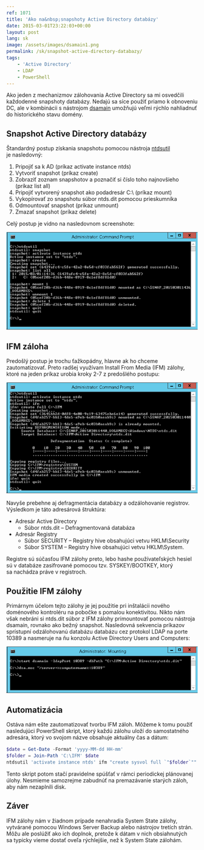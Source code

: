 ```yaml
---
ref: 1071
title: 'Ako na&nbsp;snapshoty Active Directory databázy'
date: 2015-03-01T23:22:03+00:00
layout: post
lang: sk
image: /assets/images/dsamain1.png
permalink: /sk/snapshot-active-directory-databazy/
tags:
    - 'Active Directory'
    - LDAP
    - PowerShell
---
```


Ako jeden z&nbsp;mechanizmov zálohovania Active Directory sa&nbsp;mi&nbsp;osvedčili každodenné snapshoty databázy. Nedajú sa&nbsp;síce použiť priamo k&nbsp;obnoveniu DC, ale&nbsp;v&nbsp;kombinácii s&nbsp;nástrojom [dsamain](https://learn.microsoft.com/en-us/previous-versions/windows/it-pro/windows-server-2012-R2-and-2012/cc772168(v=ws.11) "Dsamain") umožňujú veľmi rýchlo nahliadnuť do&nbsp;historického stavu domény.

<!--more-->

## Snapshot Active Directory databázy

Štandardný postup získania snapshotu pomocou nástroja [ntdsutil](https://learn.microsoft.com/en-us/previous-versions/windows/it-pro/windows-server-2012-R2-and-2012/cc731620(v=ws.11) "ntdsutil snapshot") je&nbsp;nasledovný:

1. Pripojiť sa&nbsp;k&nbsp;AD (príkaz activate instance ntds)
2. Vytvoriť snapshot (príkaz create)
3. Zobraziť zoznam snapshotov a&nbsp;poznačiť si&nbsp;číslo toho najnovšieho (príkaz list all)
4. Pripojiť vytvorený snapshot ako podadresár C:\\ (príkaz mount)
5. Vykopírovať zo snapshotu súbor ntds.dit pomocou prieskumníka
6. Odmountovať snapshot (príkaz unmount)
7. Zmazať snapshot (príkaz delete)

Celý postup je&nbsp;vidno na&nbsp;nasledovnom screenshote:

![Active Directory Snapshot](../../assets/images/ad_snapshot.png)

## IFM záloha

Predošlý postup je&nbsp;trochu ťažkopádny, hlavne ak&nbsp;ho&nbsp;chceme zautomatizovať. Preto radšej využívam Install From&nbsp;Media (IFM) zálohy, ktoré na&nbsp;jeden príkaz urobia kroky 2-7 z&nbsp;predošlého postupu:

![Install From Media Backup](../../assets/images/ad_ifm.png)

Navyše prebehne aj&nbsp;defragmentácia databázy a&nbsp;odzálohovanie registrov. Výsledkom je&nbsp;táto adresárová štruktúra:

- Adresár Active Directory 
    - Súbor ntds.dit – Defragmentovaná databáza
- Adresár Registry 
    - Súbor SECURITY – Registry hive obsahujúci vetvu HKLM\\Security
    - Súbor SYSTEM – Registry hive obsahujúci vetvu HKLM\\System.

Registre sú&nbsp;súčasťou IFM zálohy preto,&nbsp;lebo&nbsp;hashe používateľských hesiel sú&nbsp;v&nbsp;databáze zasifrované pomocou tzv.&nbsp;SYSKEY/BOOTKEY, ktorý sa&nbsp;nachádza práve v&nbsp;registroch.

## Použitie IFM zálohy

Primárnym účelom tejto zálohy je&nbsp;jej&nbsp;použitie pri&nbsp;inštalácii nového doménového kontroléru na&nbsp;pobočke s&nbsp;pomalou konektivitou. Nikto nám však nebráni si&nbsp;ntds.dit súbor z&nbsp;IFM zálohy primountovať pomocou nástroja dsamain, rovnako ako&nbsp;bežný snapshot. Nasledovná sekvencia príkazov sprístupní odzálohovanú databázu databázu cez&nbsp;protokol LDAP na&nbsp;porte 10389 a&nbsp;nasmeruje na&nbsp;ňu&nbsp;konzolu Active Directory Users and&nbsp;Computers:

![dsamain](../../assets/images/dsamain1.png)

## Automatizácia

Ostáva nám ešte zautomatizovať tvorbu IFM záloh. Môžeme k&nbsp;tomu použiť nasledujúci PowerShell skript, ktorý&nbsp;každú zálohu uloží do&nbsp;samostatného adresára, ktorý vo&nbsp;svojom názve obsahuje aktuálny čas a&nbsp;dátum:

```powershell
$date = Get-Date -Format 'yyyy-MM-dd HH-mm'
$folder = Join-Path 'C:\IFM' $date
ntdsutil 'activate instance ntds' ifm "create sysvol full `"$folder`"" quit quit
```

Tento skript potom stačí pravidelne spúšťať v&nbsp;rámci periodickej plánovanej úlohy. Nesmieme samozrejme zabudnúť na&nbsp;premazávanie starých záloh, aby&nbsp;nám&nbsp;nezaplnili disk.

## Záver

IFM zálohy nám v&nbsp;žiadnom prípade nenahradia System State zálohy, vytvárané pomocou Windows Server Backup alebo&nbsp;nástrojov tretích strán. Môžu ale&nbsp;poslúžiť ako ich doplnok, pretože k&nbsp;dátam v&nbsp;nich&nbsp;obsiahnutých sa&nbsp;typicky vieme dostať oveľa rýchlejšie, než k&nbsp;System State zálohám.
